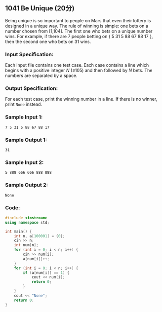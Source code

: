 ##  **1041** **Be Unique** (20分)

Being unique is so important to people on Mars that even their lottery is designed in a unique way. The rule of winning is simple: one bets on a number chosen from [1,104]. The first one who bets on a unique number wins. For example, if there are 7 people betting on { 5 31 5 88 67 88 17 }, then the second one who bets on 31 wins.

### Input Specification:

Each input file contains one test case. Each case contains a line which begins with a positive integer *N* (≤105) and then followed by *N* bets. The numbers are separated by a space.

### Output Specification:

For each test case, print the winning number in a line. If there is no winner, print `None` instead.

### Sample Input 1:

```in
7 5 31 5 88 67 88 17
```

### Sample Output 1:

```out
31
```

### Sample Input 2:

```in
5 888 666 666 888 888
```

### Sample Output 2:

```out
None
```

### Code:

```c++
#include <iostream>
using namespace std;

int main() {
    int n, a[100001] = {0};
    cin >> n;
    int num[n];
    for (int i = 0; i < n; i++) {
        cin >> num[i];
        a[num[i]]++;
    }
    for (int i = 0; i < n; i++) {
        if (a[num[i]] == 1) {
            cout << num[i];
            return 0;
        }
    }
    cout << "None";
    return 0;
}
```

